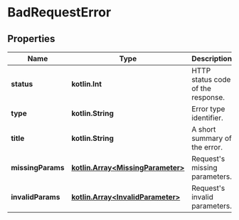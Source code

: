 
# BadRequestError

## Properties
Name | Type | Description | Notes
------------ | ------------- | ------------- | -------------
**status** | **kotlin.Int** | HTTP status code of the response. |  [optional]
**type** | **kotlin.String** | Error type identifier. |  [optional]
**title** | **kotlin.String** | A short summary of the error. |  [optional]
**missingParams** | [**kotlin.Array&lt;MissingParameter&gt;**](MissingParameter.md) | Request&#39;s missing parameters. |  [optional]
**invalidParams** | [**kotlin.Array&lt;InvalidParameter&gt;**](InvalidParameter.md) | Request&#39;s invalid parameters. |  [optional]



